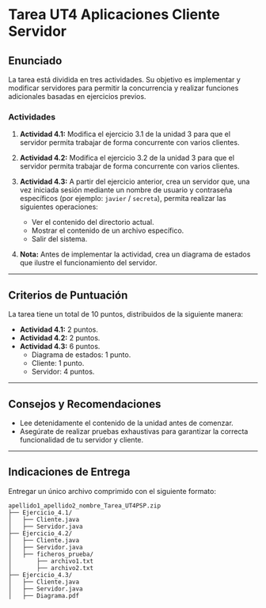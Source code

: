 # Tarea UT4 Aplicaciones Cliente Servidor

## Enunciado

La tarea está dividida en tres actividades. Su objetivo es implementar y modificar servidores para permitir la concurrencia y realizar funciones adicionales basadas en ejercicios previos.

### Actividades

1. **Actividad 4.1:**
   Modifica el ejercicio 3.1 de la unidad 3 para que el servidor permita trabajar de forma concurrente con varios clientes.

2. **Actividad 4.2:**
   Modifica el ejercicio 3.2 de la unidad 3 para que el servidor permita trabajar de forma concurrente con varios clientes.

3. **Actividad 4.3:**
   A partir del ejercicio anterior, crea un servidor que, una vez iniciada sesión mediante un nombre de usuario y contraseña específicos (por ejemplo: `javier` / `secreta`), permita realizar las siguientes operaciones:
    - Ver el contenido del directorio actual.
    - Mostrar el contenido de un archivo específico.
    - Salir del sistema.

4. **Nota:**
   Antes de implementar la actividad, crea un diagrama de estados que ilustre el funcionamiento del servidor.

---

## Criterios de Puntuación

La tarea tiene un total de 10 puntos, distribuidos de la siguiente manera:

- **Actividad 4.1:** 2 puntos.
- **Actividad 4.2:** 2 puntos.
- **Actividad 4.3:** 6 puntos.
    - Diagrama de estados: 1 punto.
    - Cliente: 1 punto.
    - Servidor: 4 puntos.

---

## Consejos y Recomendaciones

- Lee detenidamente el contenido de la unidad antes de comenzar.
- Asegúrate de realizar pruebas exhaustivas para garantizar la correcta funcionalidad de tu servidor y cliente.

---

## Indicaciones de Entrega

Entregar un único archivo comprimido con el siguiente formato:

```plaintext
apellido1_apellido2_nombre_Tarea_UT4PSP.zip
├── Ejercicio_4.1/
│   ├── Cliente.java
│   ├── Servidor.java
├── Ejercicio_4.2/
│   ├── Cliente.java
│   ├── Servidor.java
│   ├── ficheros_prueba/
│       ├── archivo1.txt
│       ├── archivo2.txt
├── Ejercicio_4.3/
│   ├── Cliente.java
│   ├── Servidor.java
│   ├── Diagrama.pdf
